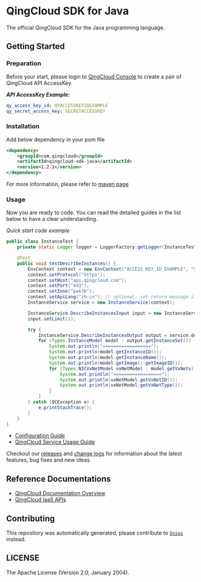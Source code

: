 # QingCloud SDK for Java



The official QingCloud SDK for the Java programming language.

## Getting Started

### Preparation

Before your start, please login to [QingCloud Console](https://console.qingcloud.com/access_keys/) to create a pair of QingCloud API AccessKey.

___API AccessKey Example:___

``` yaml
qy_access_key_id: QYACCESSKEYIDEXAMPLE
qy_secret_access_key: SECRETACCESSKEY
```

### Installation

Add below dependency in your pom file

```xml
<dependency>
    <groupId>com.qingcloud</groupId>
    <artifactId>qingcloud-sdk-java</artifactId>
    <version>1.2.1</version>
</dependency>
```

For more information, please refer to [maven page](https://search.maven.org/#artifactdetails%7Ccom.qingcloud%7Cqingcloud-sdk-java%7C1.0.0%7Cjar)

### Usage

Now you are ready to code. You can read the detailed guides in the list below to have a clear understanding.

*Quick start code example*

```java
public class InstanceTest {
    private static Logger logger = LoggerFactory.getLogger(InstanceTest.class);

    @Test
    public void testDescribeInstances() {
        EnvContext context = new EnvContext("ACCESS_KEY_ID_EXAMPLE", "SECRET_ACCESS_KEY_EXAMPLE");
        context.setProtocol("https");
        context.setHost("api.qingcloud.com");
        context.setPort("443");
        context.setZone("pek3b");
        context.setApiLang("zh-cn"); // optional, set return message i18n, default to us-en
        InstanceService service = new InstanceService(context);

        InstanceService.DescribeInstancesInput input = new InstanceService.DescribeInstancesInput();
        input.setLimit(1);

        try {
            InstanceService.DescribeInstancesOutput output = service.describeInstances(input);
            for (Types.InstanceModel model : output.getInstanceSet()) {
                System.out.println("==================");
                System.out.println(model.getInstanceID());
                System.out.println(model.getInstanceName());
                System.out.println(model.getImage().getImageID());
                for (Types.NICVxNetModel vxNetModel : model.getVxNets()) {
                    System.out.println("==================");
                    System.out.println(vxNetModel.getVxNetID());
                    System.out.println(vxNetModel.getVxNetType());
                }
            }
        } catch (QCException e) {
            e.printStackTrace();
        }
    }
}
```


- [Configuration Guide](docs/configuration.md)
- [QingCloud Service Usage Guide](docs/qingcloud_service_usage.md)

Checkout our [releases](https://github.com/yunify/qingcloud-sdk-java/releases) and [change logs](https://github.com/yunify/qingcloud-sdk-java/blob/master/CHANGELOGS) for information about the latest features, bug fixes and new ideas.

## Reference Documentations

- [QingCloud Documentation Overview](https://docs.qingcloud.com)
- [QingCloud IaaS APIs](https://docs.qingcloud.com/product/api/)

## Contributing

This repository was automatically generated, please contribute to [`Snips`](https://github.com/yunify/snips) instead.

## LICENSE

The Apache License (Version 2.0, January 2004).
